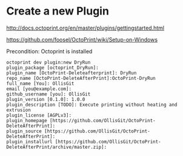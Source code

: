 # Create a new Plugin
http://docs.octoprint.org/en/master/plugins/gettingstarted.html

https://github.com/foosel/OctoPrint/wiki/Setup-on-Windows

Precondition: Octoprint is installed 

	octoprint dev plugin:new DryRun
	plugin_package [octoprint_DryRun]:
	plugin_name [OctoPrint-Deleteafterprint]: DryRun
	repo_name [OctoPrint-DeleteAfterPrint]:OctoPrint-DryRun
	full_name [You]: OllisGit
	email [you@example.com]:
	github_username [you]: OllisGit
	plugin_version [0.1.0]: 1.0.0
	plugin_description [TODO]: Execute printing without heating and extrusion
	plugin_license [AGPLv3]:
	plugin_homepage [https://github.com/OllisGit/OctoPrint-DeleteAfterPrint]:
	plugin_source [https://github.com/OllisGit/OctoPrint-DeleteAfterPrint]:
	plugin_installurl [https://github.com/OllisGit/OctoPrint-DeleteAfterPrint/archive/master.zip]:

